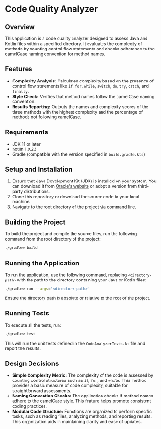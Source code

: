# Code Quality Analyzer

## Overview

This application is a code quality analyzer designed to assess Java and Kotlin files within a
specified directory. It evaluates the complexity of methods by counting control flow statements and
checks adherence to the camelCase naming convention for method names.

## Features

- **Complexity Analysis:** Calculates complexity based on the presence of control flow statements
  like `if`, `for`, `while`, `switch`, `do`, `try`, `catch`, and `finally`.
- **Style Check:** Verifies that method names follow the camelCase naming convention.
- **Results Reporting:** Outputs the names and complexity scores of the three methods with the
  highest complexity and the percentage of methods not following camelCase.

## Requirements

- JDK 11 or later
- Kotlin 1.9.23
- Gradle (compatible with the version specified in `build.gradle.kts`)

## Setup and Installation

1. Ensure that Java Development Kit (JDK) is installed on your system. You can download it
   from [Oracle's website](https://www.oracle.com/java/technologies/javase-jdk11-downloads.html) or
   adopt a version from third-party distributions.
2. Clone this repository or download the source code to your local machine.
3. Navigate to the root directory of the project via command line.

## Building the Project

To build the project and compile the source files, run the following command from the root directory
of the project:

```bash
./gradlew build
```

## Running the Application

To run the application, use the following command, replacing `<directory-path>` with the path to the
directory containing your Java or Kotlin files:

```bash
./gradlew run --args='<directory-path>'
```

Ensure the directory path is absolute or relative to the root of the project.

## Running Tests

To execute all the tests, run:

```bash
./gradlew test
```

This will run the unit tests defined in the `CodeAnalyzerTests.kt` file and report the results.

## Design Decisions

- **Simple Complexity Metric:** The complexity of the code is assessed by counting control
  structures such as `if`, `for`, and `while`. This method provides a basic measure of code
  complexity, suitable for straightforward assessments.
- **Naming Convention Checks:** The application checks if method names adhere to the camelCase
  style. This feature helps promote consistent coding practices.
- **Modular Code Structure:** Functions are organized to perform specific tasks, such as reading
  files, analyzing methods, and reporting results. This organization aids in maintaining clarity and
  ease of updates.


